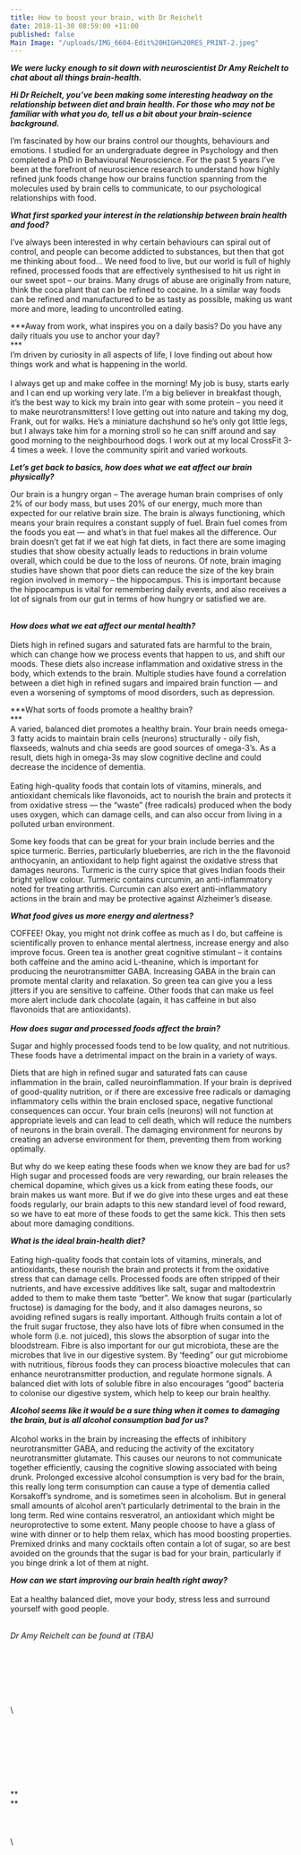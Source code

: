 ```yaml
---
title: How to boost your brain, with Dr Reichelt
date: 2018-11-30 08:59:00 +11:00
published: false
Main Image: "/uploads/IMG_6604-Edit%20HIGH%20RES_PRINT-2.jpeg"
---
```


***We were lucky enough to sit down with neuroscientist Dr Amy Reichelt to chat about all things brain-health.***

***Hi Dr Reichelt, you’ve been making some interesting headway on the relationship between diet and brain health. For those who may not be familiar with what you do, tell us a bit about your brain-science background.***

I’m fascinated by how our brains control our thoughts, behaviours and emotions. I studied for an undergraduate degree in Psychology and then completed a PhD in Behavioural Neuroscience. For the past 5 years I’ve been at the forefront of neuroscience research to understand how highly refined junk foods change how our brains function spanning from the molecules used by brain cells to communicate, to our psychological relationships with food.

***What first sparked your interest in the relationship between brain health and food?***

I’ve always been interested in why certain behaviours can spiral out of control, and people can become addicted to substances, but then that got me thinking about food… We need food to live, but our world is full of highly refined, processed foods that are effectively synthesised to hit us right in our sweet spot – our brains. Many drugs of abuse are originally from nature, think the coca plant that can be refined to cocaine. In a similar way foods can be refined and manufactured to be as tasty as possible, making us want more and more, leading to uncontrolled eating.

***Away from work, what inspires you on a daily basis? Do you have any daily rituals you use to anchor your day?\
***\
I’m driven by curiosity in all aspects of life, I love finding out about how things work and what is happening in the world. \
\
I always get up and make coffee in the morning! My job is busy, starts early and I can end up working very late. I’m a big believer in breakfast though, it’s the best way to kick my brain into gear with some protein – you need it to make neurotransmitters! I love getting out into nature and taking my dog, Frank, out for walks. He’s a miniature dachshund so he’s only got little legs, but I always take him for a morning stroll so he can sniff around and say good morning to the neighbourhood dogs. I work out at my local CrossFit 3-4 times a week. I love the community spirit and varied workouts.

***Let’s get back to basics, how does what we eat affect our brain physically?***

Our brain is a hungry organ – The average human brain comprises of only 2% of our body mass, but uses 20% of our energy, much more than expected for our relative brain size. The brain is always functioning, which means your brain requires a constant supply of fuel. Brain fuel comes from the foods you eat — and what’s in that fuel makes all the difference. Our brain doesn’t get fat if we eat high fat diets, in fact there are some imaging studies that show obesity actually leads to reductions in brain volume overall, which could be due to the loss of neurons. Of note, brain imaging studies have shown that poor diets can reduce the size of the key brain region involved in memory – the hippocampus. This is important because the hippocampus is vital for remembering daily events, and also receives a lot of signals from our gut in terms of how hungry or satisfied we are.

\
***How does what we eat affect our mental health?***\
\
Diets high in refined sugars and saturated fats are harmful to the brain, which can change how we process events that happen to us, and shift our moods. These diets also increase inflammation and oxidative stress in the body, which extends to the brain. Multiple studies have found a correlation between a diet high in refined sugars and impaired brain function — and even a worsening of symptoms of mood disorders, such as depression.

***What sorts of foods promote a healthy brain?\
***\
A varied, balanced diet promotes a healthy brain. Your brain needs omega-3 fatty acids to maintain brain cells (neurons) structurally - oily fish, flaxseeds, walnuts and chia seeds are good sources of omega-3’s. As a result, diets high in omega-3s may slow cognitive decline and could decrease the incidence of dementia.\
\
Eating high-quality foods that contain lots of vitamins, minerals, and antioxidant chemicals like flavonoids, act to nourish the brain and protects it from oxidative stress — the “waste” (free radicals) produced when the body uses oxygen, which can damage cells, and can also occur from living in a polluted urban environment.

Some key foods that can be great for your brain include berries and the spice turmeric. Berries, particularly blueberries, are rich in the the flavonoid anthocyanin, an antioxidant to help fight against the oxidative stress that damages neurons. Turmeric is the curry spice that gives Indian foods their bright yellow colour. Turmeric contains curcumin, an anti-inflammatory noted for treating arthritis. Curcumin can also exert anti-inflammatory actions in the brain and may be protective against Alzheimer’s disease.

***What food gives us more energy and alertness?***

COFFEE! Okay, you might not drink coffee as much as I do, but caffeine is scientifically proven to enhance mental alertness, increase energy and also improve focus. Green tea is another great cognitive stimulant – it contains both caffeine and the amino acid L-theanine, which is important for producing the neurotransmitter GABA. Increasing GABA in the brain can promote mental clarity and relaxation. So green tea can give you a less jitters if you are sensitive to caffeine. Other foods that can make us feel more alert include dark chocolate (again, it has caffeine in but also flavonoids that are antioxidants).**\
\
*How does sugar and processed foods affect the brain?***

Sugar and highly processed foods tend to be low quality, and not nutritious. These foods have a detrimental impact on the brain in a variety of ways.

Diets that are high in refined sugar and saturated fats can cause inflammation in the brain, called neuroinflammation. If your brain is deprived of good-quality nutrition, or if there are excessive free radicals or damaging inflammatory cells within the brain enclosed space, negative functional consequences can occur. Your brain cells (neurons) will not function at appropriate levels and can lead to cell death, which will reduce the numbers of neurons in the brain overall. The damaging environment for neurons by creating an adverse environment for them, preventing them from working optimally.

But why do we keep eating these foods when we know they are bad for us? High sugar and processed foods are very rewarding, our brain releases the chemical dopamine, which gives us a kick from eating these foods, our brain makes us want more. But if we do give into these urges and eat these foods regularly, our brain adapts to this new standard level of food reward, so we have to eat more of these foods to get the same kick. This then sets about more damaging conditions.

***What is the ideal brain-health diet?***\
\
Eating high-quality foods that contain lots of vitamins, minerals, and antioxidants, these nourish the brain and protects it from the oxidative stress that can damage cells. Processed foods are often stripped of their nutrients, and have excessive additives like salt, sugar and maltodextrin added to them to make them taste “better”. We know that sugar (particularly fructose) is damaging for the body, and it also damages neurons, so avoiding refined sugars is really important. Although fruits contain a lot of the fruit sugar fructose, they also have lots of fibre when consumed in the whole form (i.e. not juiced), this slows the absorption of sugar into the bloodstream. Fibre is also important for our gut microbiota, these are the microbes that live in our digestive system. By ‘feeding” our gut microbiome with nutritious, fibrous foods they can process bioactive molecules that can enhance neurotransmitter production, and regulate hormone signals. A balanced diet with lots of soluble fibre in also encourages “good” bacteria to colonise our digestive system, which help to keep our brain healthy.

***Alcohol seems like it would be a sure thing when it comes to damaging the brain, but is all alcohol consumption bad for us?***\
\
Alcohol works in the brain by increasing the effects of inhibitory neurotransmitter GABA, and reducing the activity of the excitatory neurotransmitter glutamate. This causes our neurons to not communicate together efficiently, causing the cognitive slowing associated with being drunk. Prolonged excessive alcohol consumption is very bad for the brain, this really long term consumption can cause a type of dementia called Korsakoff’s syndrome, and is sometimes seen in alcoholism. But in general small amounts of alcohol aren’t particularly detrimental to the brain in the long term. Red wine contains resveratrol, an antioxidant which might be neuroprotective to some extent. Many people choose to have a glass of wine with dinner or to help them relax, which has mood boosting properties. Premixed drinks and many cocktails often contain a lot of sugar, so are best avoided on the grounds that the sugar is bad for your brain, particularly if you binge drink a lot of them at night.

***How can we start improving our brain health right away?***\
\
Eat a healthy balanced diet, move your body, stress less and surround yourself with good people.

\
*Dr Amy Reichelt can be found at (TBA)*

\
\
\
\
\
\
\

\
\
\
\
\
\
\
**\
**\
\
\
\
\
